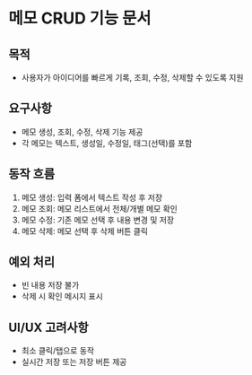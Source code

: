 # 메모 CRUD 기능 문서

## 목적

- 사용자가 아이디어를 빠르게 기록, 조회, 수정, 삭제할 수 있도록 지원

## 요구사항

- 메모 생성, 조회, 수정, 삭제 기능 제공
- 각 메모는 텍스트, 생성일, 수정일, 태그(선택)를 포함

## 동작 흐름

1. 메모 생성: 입력 폼에서 텍스트 작성 후 저장
2. 메모 조회: 메모 리스트에서 전체/개별 메모 확인
3. 메모 수정: 기존 메모 선택 후 내용 변경 및 저장
4. 메모 삭제: 메모 선택 후 삭제 버튼 클릭

## 예외 처리

- 빈 내용 저장 불가
- 삭제 시 확인 메시지 표시

## UI/UX 고려사항

- 최소 클릭/탭으로 동작
- 실시간 저장 또는 저장 버튼 제공
